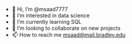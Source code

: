 - 👋 Hi, I’m @msaad7777
- 👀 I’m interested in data science
- 🌱 I’m currently learning SQL
- 💞️ I’m looking to collaborate on new projects
- 📫 How to reach me msaad@mail.bradley.edu

<!---
msaad7777/msaad7777 is a ✨ special ✨ repository because its `README.md` (this file) appears on your GitHub profile.
You can click the Preview link to take a look at your changes.
--->

